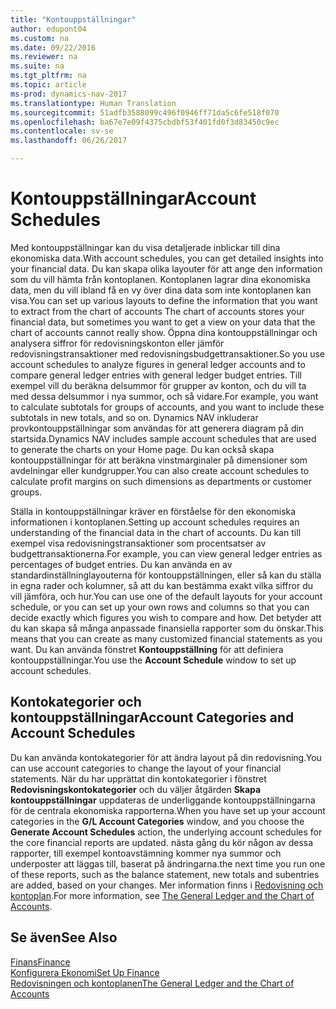 ```yaml
---
title: "Kontouppställningar"
author: edupont04
ms.custom: na
ms.date: 09/22/2016
ms.reviewer: na
ms.suite: na
ms.tgt_pltfrm: na
ms.topic: article
ms-prod: dynamics-nav-2017
ms.translationtype: Human Translation
ms.sourcegitcommit: 51adfb3588099c496f0946ff71da5c6fe518f070
ms.openlocfilehash: ba67e7e09f4375cbdbf53f401fd0f3d83450c9ec
ms.contentlocale: sv-se
ms.lasthandoff: 06/26/2017

---
```


# <a name="account-schedules"></a><span data-ttu-id="901ed-102">Kontouppställningar</span><span class="sxs-lookup"><span data-stu-id="901ed-102">Account Schedules</span></span>
<span data-ttu-id="901ed-103">Med kontouppställningar kan du visa detaljerade inblickar till dina ekonomiska data.</span><span class="sxs-lookup"><span data-stu-id="901ed-103">With account schedules, you can get detailed insights into your financial data.</span></span> <span data-ttu-id="901ed-104">Du kan skapa olika layouter för att ange den information som du vill hämta från kontoplanen. Kontoplanen lagrar dina ekonomiska data, men du vill ibland få en vy över dina data som inte kontoplanen kan visa.</span><span class="sxs-lookup"><span data-stu-id="901ed-104">You can set up various layouts to define the information that you want to extract from the chart of accounts The chart of accounts stores your financial data, but sometimes you want to get a view on your data that the chart of accounts cannot really show.</span></span> <span data-ttu-id="901ed-105">Öppna dina kontouppställningar och analysera siffror för redovisningskonton eller jämför redovisningstransaktioner med redovisningsbudgettransaktioner.</span><span class="sxs-lookup"><span data-stu-id="901ed-105">So you use account schedules to analyze figures in general ledger accounts and to compare general ledger entries with general ledger budget entries.</span></span>
<span data-ttu-id="901ed-106">Till exempel vill du beräkna delsummor för grupper av konton, och du vill ta med dessa delsummor i nya summor, och så vidare.</span><span class="sxs-lookup"><span data-stu-id="901ed-106">For example, you want to calculate subtotals for groups of accounts, and you want to include these subtotals in new totals, and so on.</span></span>
<span data-ttu-id="901ed-107">Dynamics NAV inkluderar provkontouppställningar som användas för att generera diagram på din startsida.</span><span class="sxs-lookup"><span data-stu-id="901ed-107">Dynamics NAV includes sample account schedules that are used to generate the charts on your Home page.</span></span> <span data-ttu-id="901ed-108">Du kan också skapa kontouppställningar för att beräkna vinstmarginaler på dimensioner som avdelningar eller kundgrupper.</span><span class="sxs-lookup"><span data-stu-id="901ed-108">You can also create account schedules to calculate profit margins on such dimensions as departments or customer groups.</span></span>  

<span data-ttu-id="901ed-109">Ställa in kontouppställningar kräver en förståelse för den ekonomiska informationen i kontoplanen.</span><span class="sxs-lookup"><span data-stu-id="901ed-109">Setting up account schedules requires an understanding of the financial data in the chart of accounts.</span></span>
<span data-ttu-id="901ed-110">Du kan till exempel visa redovisningstransaktioner som procentsatser av budgettransaktionerna.</span><span class="sxs-lookup"><span data-stu-id="901ed-110">For example, you can view general ledger entries as percentages of budget entries.</span></span>
<span data-ttu-id="901ed-111">Du kan använda en av standardinställninglayouterna för kontouppställningen, eller så kan du ställa in egna rader och kolumner, så att du kan bestämma exakt vilka siffror du vill jämföra, och hur.</span><span class="sxs-lookup"><span data-stu-id="901ed-111">You can use one of the default layouts for your account schedule, or you can set up your own rows and columns so that you can decide exactly which figures you wish to compare and how.</span></span>
<span data-ttu-id="901ed-112">Det betyder att du kan skapa så många anpassade finansiella rapporter som du önskar.</span><span class="sxs-lookup"><span data-stu-id="901ed-112">This means that you can create as many customized financial statements as you want.</span></span> <span data-ttu-id="901ed-113">Du kan använda fönstret **Kontouppställning** för att definiera kontouppställningar.</span><span class="sxs-lookup"><span data-stu-id="901ed-113">You use the **Account Schedule** window to set up account schedules.</span></span>  

## <a name="account-categories-and-account-schedules"></a><span data-ttu-id="901ed-114">Kontokategorier och kontouppställningar</span><span class="sxs-lookup"><span data-stu-id="901ed-114">Account Categories and Account Schedules</span></span>
<span data-ttu-id="901ed-115">Du kan använda kontokategorier för att ändra layout på din redovisning.</span><span class="sxs-lookup"><span data-stu-id="901ed-115">You can use account categories to change the layout of your financial statements.</span></span> <span data-ttu-id="901ed-116">När du har upprättat din kontokategorier i fönstret **Redovisningskontokategorier** och du väljer åtgärden **Skapa kontouppställningar** uppdateras de underliggande kontouppställningarna för de centrala ekonomiska rapporterna.</span><span class="sxs-lookup"><span data-stu-id="901ed-116">When you have set up your account categories in the **G/L Account Categories** window, and you choose the **Generate Account Schedules** action, the underlying account schedules for the core financial reports are updated.</span></span> <span data-ttu-id="901ed-117">nästa gång du kör någon av dessa rapporter, till exempel kontoavstämning kommer nya summor och underposter att läggas till, baserat på ändringarna.</span><span class="sxs-lookup"><span data-stu-id="901ed-117">the next time you run one of these reports, such as the balance statement, new totals and subentries are added, based on your changes.</span></span> <span data-ttu-id="901ed-118">Mer information finns i [Redovisning och kontoplan](finance-setup-general-ledger.md).</span><span class="sxs-lookup"><span data-stu-id="901ed-118">For more information, see [The General Ledger and the Chart of Accounts](finance-setup-general-ledger.md).</span></span>    
## <a name="see-also"></a><span data-ttu-id="901ed-119">Se även</span><span class="sxs-lookup"><span data-stu-id="901ed-119">See Also</span></span>
[<span data-ttu-id="901ed-120">Finans</span><span class="sxs-lookup"><span data-stu-id="901ed-120">Finance</span></span>](finance-setup.md)  
[<span data-ttu-id="901ed-121">Konfigurera Ekonomi</span><span class="sxs-lookup"><span data-stu-id="901ed-121">Set Up Finance</span></span>](finance-setup-setup-finance-setup.md)  
[<span data-ttu-id="901ed-122">Redovisningen och kontoplanen</span><span class="sxs-lookup"><span data-stu-id="901ed-122">The General Ledger and the Chart of Accounts</span></span>](finance-setup-general-ledger.md)  

